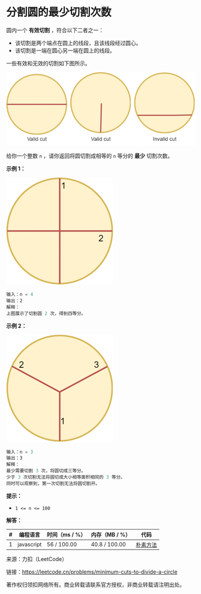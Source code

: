 # 分割圆的最少切割次数

圆内一个 **有效切割** ，符合以下二者之一：

- 该切割是两个端点在圆上的线段，且该线段经过圆心。
- 该切割是一端在圆心另一端在圆上的线段。

一些有效和无效的切割如下图所示。

![题目说明](./question.png)

给你一个整数 `n` ，请你返回将圆切割成相等的 `n` 等分的 **最少** 切割次数。

**示例 1：**

![实例1](./eg1.png)

``` javascript
输入：n = 4
输出：2
解释：
上图展示了切割圆 2 次，得到四等分。
```

**示例 2：**

![实例2](./eg2.png)

``` javascript
输入：n = 3
输出：3
解释：
最少需要切割 3 次，将圆切成三等分。
少于 3 次切割无法将圆切成大小相等面积相同的 3 等分。
同时可以观察到，第一次切割无法将圆切割开。
```

**提示：**

- `1 <= n <= 100`

**解答：**

**#**|**编程语言**|**时间（ms / %）**|**内存（MB / %）**|**代码**
--|--|--|--|--
1|javascript|56 / 100.00|40.8 / 100.00|[朴素方法](./javascript/ac_v1.js)

来源：力扣（LeetCode）

链接：https://leetcode.cn/problems/minimum-cuts-to-divide-a-circle

著作权归领扣网络所有。商业转载请联系官方授权，非商业转载请注明出处。
